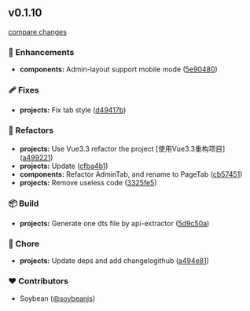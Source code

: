 
## v0.1.10

[compare changes](https://github.com/soybeanjs/materials/compare/v0.1.9...v0.1.10)


### 🚀 Enhancements

  - **components:** Admin-layout support mobile mode ([5e90480](https://github.com/soybeanjs/materials/commit/5e90480))

### 🩹 Fixes

  - **projects:** Fix tab style ([d49417b](https://github.com/soybeanjs/materials/commit/d49417b))

### 💅 Refactors

  - **projects:** Use Vue3.3 refactor the project [使用Vue3.3重构项目] ([a499221](https://github.com/soybeanjs/materials/commit/a499221))
  - **projects:** Update ([cfba4b1](https://github.com/soybeanjs/materials/commit/cfba4b1))
  - **components:** Refactor AdminTab, and rename to PageTab ([cb57451](https://github.com/soybeanjs/materials/commit/cb57451))
  - **projects:** Remove useless code ([3325fe5](https://github.com/soybeanjs/materials/commit/3325fe5))

### 📦 Build

  - **projects:** Generate one dts file by api-extractor ([5d9c50a](https://github.com/soybeanjs/materials/commit/5d9c50a))

### 🏡 Chore

  - **projects:** Update deps and add changelogithub ([a494e81](https://github.com/soybeanjs/materials/commit/a494e81))

### ❤️  Contributors

- Soybean ([@soybeanjs](http://github.com/soybeanjs))

